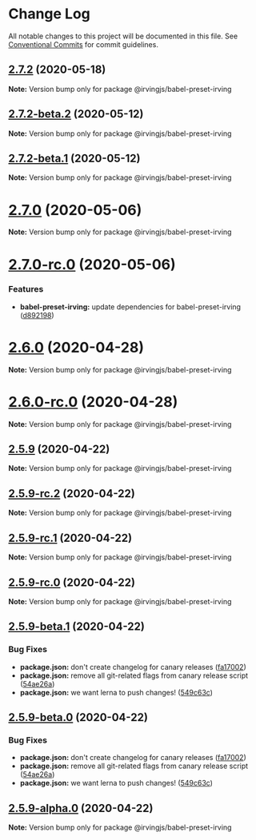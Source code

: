 # Change Log

All notable changes to this project will be documented in this file.
See [Conventional Commits](https://conventionalcommits.org) for commit guidelines.

## [2.7.2](https://github.com/alleyinteractive/irving/packages/babel-preset-irving/compare/v2.7.2-beta.4...v2.7.2) (2020-05-18)

**Note:** Version bump only for package @irvingjs/babel-preset-irving





## [2.7.2-beta.2](https://github.com/alleyinteractive/irving/packages/babel-preset-irving/compare/v2.7.2-beta.1...v2.7.2-beta.2) (2020-05-12)

**Note:** Version bump only for package @irvingjs/babel-preset-irving





## [2.7.2-beta.1](https://github.com/alleyinteractive/irving/packages/babel-preset-irving/compare/v2.7.2-beta.0...v2.7.2-beta.1) (2020-05-12)

**Note:** Version bump only for package @irvingjs/babel-preset-irving





# [2.7.0](https://github.com/alleyinteractive/irving/packages/babel-preset-irving/compare/v2.7.0-rc.0...v2.7.0) (2020-05-06)

**Note:** Version bump only for package @irvingjs/babel-preset-irving





# [2.7.0-rc.0](https://github.com/alleyinteractive/irving/packages/babel-preset-irving/compare/v2.6.1...v2.7.0-rc.0) (2020-05-06)


### Features

* **babel-preset-irving:** update dependencies for babel-preset-irving ([d892198](https://github.com/alleyinteractive/irving/packages/babel-preset-irving/commit/d892198820593bff976a70e4d70be411f9dd05b9))





# [2.6.0](https://github.com/alleyinteractive/irving/packages/babel-preset-irving/compare/v2.6.0-rc.0...v2.6.0) (2020-04-28)

**Note:** Version bump only for package @irvingjs/babel-preset-irving





# [2.6.0-rc.0](https://github.com/alleyinteractive/irving/packages/babel-preset-irving/compare/v2.5.9...v2.6.0-rc.0) (2020-04-28)

**Note:** Version bump only for package @irvingjs/babel-preset-irving





## [2.5.9](https://github.com/alleyinteractive/irving/packages/babel-preset-irving/compare/v2.5.9-rc.2...v2.5.9) (2020-04-22)

**Note:** Version bump only for package @irvingjs/babel-preset-irving





## [2.5.9-rc.2](https://github.com/alleyinteractive/irving/packages/babel-preset-irving/compare/v2.5.9-rc.1...v2.5.9-rc.2) (2020-04-22)

**Note:** Version bump only for package @irvingjs/babel-preset-irving





## [2.5.9-rc.1](https://github.com/alleyinteractive/irving/packages/babel-preset-irving/compare/v2.5.9-rc.0...v2.5.9-rc.1) (2020-04-22)

**Note:** Version bump only for package @irvingjs/babel-preset-irving





## [2.5.9-rc.0](https://github.com/alleyinteractive/irving/packages/babel-preset-irving/compare/v2.5.9-beta.1...v2.5.9-rc.0) (2020-04-22)

**Note:** Version bump only for package @irvingjs/babel-preset-irving





## [2.5.9-beta.1](https://github.com/alleyinteractive/irving/packages/babel-preset-irving/compare/v2.5.8...v2.5.9-beta.1) (2020-04-22)


### Bug Fixes

* **package.json:** don't create changelog for canary releases ([fa17002](https://github.com/alleyinteractive/irving/packages/babel-preset-irving/commit/fa17002e91ae53348137bf96d46c436297b4c1cb))
* **package.json:** remove all git-related flags from canary release script ([54ae26a](https://github.com/alleyinteractive/irving/packages/babel-preset-irving/commit/54ae26af07f58fb89b72cb9aaa4ed63ee4a9031c))
* **package.json:** we want lerna to push changes! ([549c63c](https://github.com/alleyinteractive/irving/packages/babel-preset-irving/commit/549c63c590656fde8f10595398b89fd0e8b6d050))





## [2.5.9-beta.0](https://github.com/alleyinteractive/irving/packages/babel-preset-irving/compare/v2.5.8...v2.5.9-beta.0) (2020-04-22)


### Bug Fixes

* **package.json:** don't create changelog for canary releases ([fa17002](https://github.com/alleyinteractive/irving/packages/babel-preset-irving/commit/fa17002e91ae53348137bf96d46c436297b4c1cb))
* **package.json:** remove all git-related flags from canary release script ([54ae26a](https://github.com/alleyinteractive/irving/packages/babel-preset-irving/commit/54ae26af07f58fb89b72cb9aaa4ed63ee4a9031c))
* **package.json:** we want lerna to push changes! ([549c63c](https://github.com/alleyinteractive/irving/packages/babel-preset-irving/commit/549c63c590656fde8f10595398b89fd0e8b6d050))





## [2.5.9-alpha.0](https://github.com/alleyinteractive/irving/packages/babel-preset-irving/compare/v2.5.8...v2.5.9-alpha.0) (2020-04-22)

**Note:** Version bump only for package @irvingjs/babel-preset-irving
